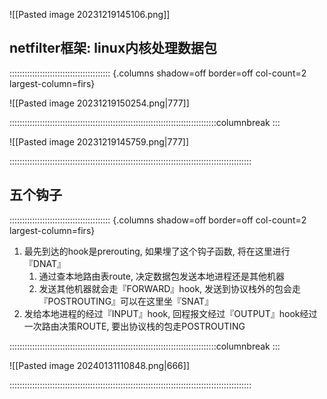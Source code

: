 ![[Pasted image 20231219145106.png]]
## netfilter框架: linux内核处理数据包

:::::::::::::::::::::::::::::::::::::::: {.columns shadow=off border=off col-count=2 largest-column=firs}

![[Pasted image 20231219150254.png|777]]

::::::::::::::::::::::::::::::::::::::::::::::::::::::::::::::::::::::::::::::::::columnbreak
:::

![[Pasted image 20231219145759.png|777]]

::::::::::::::::::::::::::::::::::::::::::::::::::::::::::::::::::::::::::::::::::::::::::::::::

## 五个钩子

:::::::::::::::::::::::::::::::::::::::: {.columns shadow=off border=off col-count=2 largest-column=firs}

1. 最先到达的hook是prerouting, 如果埋了这个钩子函数, 将在这里进行『DNAT』
	1. 通过查本地路由表route, 决定数据包发送本地进程还是其他机器
	2. 发送其他机器就会走『FORWARD』hook, 发送到协议栈外的包会走『POSTROUTING』可以在这里坐『SNAT』
2. 发给本地进程的经过『INPUT』hook, 回程报文经过『OUTPUT』hook经过一次路由决策ROUTE, 要出协议栈的包走POSTROUTING

::::::::::::::::::::::::::::::::::::::::::::::::::::::::::::::::::::::::::::::::::columnbreak
:::

![[Pasted image 20240131110848.png|666]]

::::::::::::::::::::::::::::::::::::::::::::::::::::::::::::::::::::::::::::::::::::::::::::::::

